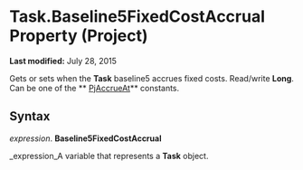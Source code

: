 
# Task.Baseline5FixedCostAccrual Property (Project)

 **Last modified:** July 28, 2015

Gets or sets when the  **Task** baseline5 accrues fixed costs. Read/write **Long**. Can be one of the  ** [PjAccrueAt](a86ac41f-9b7c-dd20-6d41-131b1c96af6b.md)** constants.

## Syntax

 _expression_. **Baseline5FixedCostAccrual**

 _expression_A variable that represents a  **Task** object.

